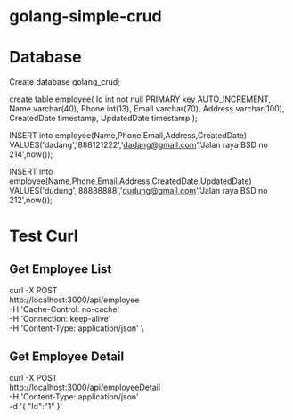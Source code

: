 # golang-simple-crud

# Database
Create database golang_crud;

create table employee(
Id int not null PRIMARY key AUTO_INCREMENT,
Name varchar(40),
Phone int(13),
Email varchar(70),
Address varchar(100),
CreatedDate timestamp,
UpdatedDate timestamp
);

INSERT into employee(Name,Phone,Email,Address,CreatedDate)
VALUES('dadang','888121222','dadang@gmail.com','Jalan raya BSD no 214',now());

INSERT into employee(Name,Phone,Email,Address,CreatedDate,UpdatedDate)
VALUES('dudung','88888888','dudung@gmail.com','Jalan raya BSD no 212',now());

# Test Curl

## Get Employee List
curl -X POST \
  http://localhost:3000/api/employee \
  -H 'Cache-Control: no-cache' \
  -H 'Connection: keep-alive' \
  -H 'Content-Type: application/json' \
  
  ## Get Employee Detail
  curl -X POST \
  http://localhost:3000/api/employeeDetail \
  -H 'Content-Type: application/json' \
  -d '{
  "Id":"1"
  }'


